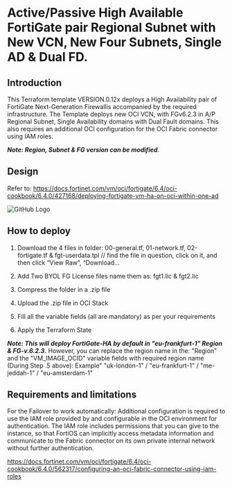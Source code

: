 # Active/Passive High Available FortiGate pair Regional Subnet with New VCN, New Four Subnets, Single AD & Dual FD. 

## Introduction

This Terraform template VERSION.0.12x deploys a High Availability pair of FortiGate Next-Generation Firewallis accompanied by the required infrastructure.
The Template deploys new OCI VCN, with FGv6.2.3 in A/P Regional Subnet, Single Availability domains with Dual Fault domains.
This also requires an additional OCI configuration for the OCI Fabric connector using IAM roles.

**_Note: Region, Subnet & FG version can be modified_**.

## Design

Refer to: https://docs.fortinet.com/vm/oci/fortigate/6.4/oci-cookbook/6.4.0/427168/deploying-fortigate-vm-ha-on-oci-within-one-ad 

![GitHub Logo](https://user-images.githubusercontent.com/64405031/90371151-91372480-e07f-11ea-915e-9abc0a595418.png)

## How to deploy

1. Download the 4 files in folder: 00-general.tf, 01-network.tf, 02-fortigate.tf & fgt-userdata.tpl  // find the file in question, click on it, and then click “View Raw”, “Download...

2. Add Two BYOL FG License files name them as: fgt1.lic  &  fgt2.lic
3. Compress the folder in a .zip file 
4. Upload the .zip file in OCI Stack
5. Fill all the variable fields (all are mandatory) as per your requirements 
6. Apply the Terraform State 

**_Note: This will deploy FortiGate-HA by default in "eu-frankfurt-1" Region & FG-v.6.2.3_.**
However, you can replace the region name in the: "Region" and the "VM_IMAGE_OCID" variable fields with required region name (During Step .5 above):
Example"  "uk-london-1" / "eu-frankfurt-1" / "me-jeddah-1" / "eu-amsterdam-1"

## Requirements and limitations

For the Failover to work automatically: Additional configuration is required to use the IAM role provided by and configurable in the OCI environment for authentication. The IAM role includes permissions that you can give to the instance, so that FortiOS can implicitly access metadata information and communicate to the Fabric connector on its own private internal network without further authentication.

https://docs.fortinet.com/vm/oci/fortigate/6.4/oci-cookbook/6.4.0/562317/configuring-an-oci-fabric-connector-using-iam-roles
